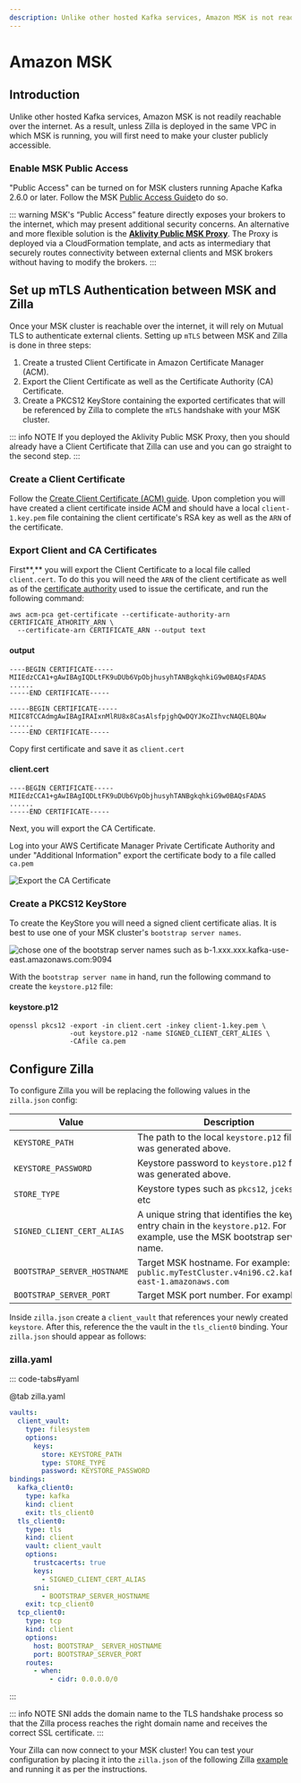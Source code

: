 ```yaml
---
description: Unlike other hosted Kafka services, Amazon MSK is not readily reachable over the internet
---
```

# Amazon MSK

## Introduction

Unlike other hosted Kafka services, Amazon MSK is not readily reachable over the internet. As a result, unless Zilla is deployed in the same VPC in which MSK is running, you will first need to make your cluster publicly accessible.

### Enable MSK Public Access

"Public Access" can be turned on for MSK clusters running Apache Kafka 2.6.0 or later. Follow the MSK [Public Access Guide](https://docs.aws.amazon.com/msk/latest/developerguide/public-access.html)to do so.

::: warning
MSK's “Public Access” feature directly exposes your brokers to the internet, which may present additional security concerns. An alternative and more flexible solution is the [**Aklivity Public MSK Proxy**](https://docs.aklivity.io/aws/get-started/public-proxy). The Proxy is deployed via a CloudFormation template, and acts as intermediary that securely routes connectivity between external clients and MSK brokers without having to modify the brokers.
:::

## Set up mTLS Authentication between MSK and Zilla

Once your MSK cluster is reachable over the internet, it will rely on Mutual TLS to authenticate external clients. Setting up `mTLS` between MSK and Zilla is done in three steps:

1. Create a trusted Client Certificate in Amazon Certificate Manager (ACM).
2. Export the Client Certificate as well as the Certificate Authority (CA) Certificate.
3. Create a PKCS12 KeyStore containing the exported certificates that will be referenced by Zilla to complete the `mTLS` handshake with your MSK cluster.

::: info NOTE
If you deployed the Aklivity Public MSK Proxy, then you should already have a Client Certificate that Zilla can use and you can go straight to the second step.
:::

### Create a Client Certificate

Follow the [Create Client Certificate (ACM) guide](https://docs.aklivity.io/aws/resources/create-client-certificate-acm#issue-the-signed-certificate). Upon completion you will have created a client certificate inside ACM and should have a local `client-1.key.pem` file containing the client certificate's RSA key as well as the `ARN` of the certificate.

### Export Client and CA Certificates

First**,** you will export the Client Certificate to a local file called `client.cert`. To do this you will need the `ARN` of the client certificate as well as of the [certificate authority](https://docs.aklivity.io/aws/resources/create-certificate-authority-acm) used to issue the certificate, and run the following command:

```bash:no-line-numbers
aws acm-pca get-certificate --certificate-authority-arn CERTIFICATE_ATHORITY_ARN \
  --certificate-arn CERTIFICATE_ARN --output text
```

#### output

```bash:no-line-numbers
----BEGIN CERTIFICATE-----
MIIEdzCCA1+gAwIBAgIQDLtFK9uDUb6VpObjhusyhTANBgkqhkiG9w0BAQsFADAS
......
-----END CERTIFICATE-----       

-----BEGIN CERTIFICATE-----
MIIC8TCCAdmgAwIBAgIRAIxnMlRU8x8CasAlsfpjghQwDQYJKoZIhvcNAQELBQAw
......
-----END CERTIFICATE-----
```

Copy first certificate and save it as `client.cert`

#### client.cert

```bash:no-line-numbers
----BEGIN CERTIFICATE-----
MIIEdzCCA1+gAwIBAgIQDLtFK9uDUb6VpObjhusyhTANBgkqhkiG9w0BAQsFADAS
......
-----END CERTIFICATE-----
```

Next, you will export the CA Certificate.

Log into your AWS Certificate Manager Private Certificate Authority and under "Additional Information" export the certificate body to a file called `ca.pem`

![Export the CA Certificate](/assets/pca-ca-cert.png)

### Create a PKCS12 KeyStore

To create the KeyStore you will need a signed client certificate alias. It is best to use one of your MSK cluster's `bootstrap server names`.

![chose one of the bootstrap server names such as b-1.xxx.xxx.kafka-use-east.amazonaws.com:9094](/assets/bootstrap-server-names.png)

With the `bootstrap server name` in hand, run the following command to create the `keystore.p12` file:

#### keystore.p12

```bash:no-line-numbers
openssl pkcs12 -export -in client.cert -inkey client-1.key.pem \
               -out keystore.p12 -name SIGNED_CLIENT_CERT_ALIES \
               -CAfile ca.pem
```

## Configure Zilla

To configure Zilla you will be replacing the following values in the `zilla.json` config:

| Value                       | Description                                                                                                                      |
| --------------------------- | -------------------------------------------------------------------------------------------------------------------------------- |
| `KEYSTORE_PATH`             | The path to the local `keystore.p12` file that was generated above.                                                              |
| `KEYSTORE_PASSWORD`         | Keystore password to `keystore.p12`  file that was generated above.                                                              |
| `STORE_TYPE`                | Keystore types such as `pkcs12`, `jceks`, and etc                                                                                |
| `SIGNED_CLIENT_CERT_ALIAS`  | A unique string that identifies the key cert entry chain in the `keystore.p12`. For example, use the MSK bootstrap server name.  |
| `BOOTSTRAP_SERVER_HOSTNAME` | Target MSK hostname. For example: `b-2-public.myTestCluster.v4ni96.c2.kafka.us-east-1.amazonaws.com`                             |
| `BOOTSTRAP_SERVER_PORT`     | Target MSK port number. For example `9094`                                                                                       |

Inside `zilla.json` create a `client_vault` that references your newly created `keystore`. After this, reference the the vault in the `tls_client0` binding. Your `zilla.json` should appear as follows:

### zilla.yaml

::: code-tabs#yaml

@tab zilla.yaml

```yaml
vaults:
  client_vault:
    type: filesystem
    options:
      keys:
        store: KEYSTORE_PATH
        type: STORE_TYPE
        password: KEYSTORE_PASSWORD
bindings:
  kafka_client0:
    type: kafka
    kind: client
    exit: tls_client0
  tls_client0:
    type: tls
    kind: client
    vault: client_vault
    options:
      trustcacerts: true
      keys:
        - SIGNED_CLIENT_CERT_ALIAS
      sni:
        - BOOTSTRAP_SERVER_HOSTNAME
    exit: tcp_client0
  tcp_client0:
    type: tcp
    kind: client
    options:
      host: BOOTSTRAP_ SERVER_HOSTNAME
      port: BOOTSTRAP_SERVER_PORT
    routes:
      - when:
          - cidr: 0.0.0.0/0

```

:::

::: info NOTE
SNI adds the domain name to the TLS handshake process so that the Zilla process reaches the right domain name and receives the correct SSL certificate.
:::

Your Zilla can now connect to your MSK cluster! You can test your configuration by placing it into the `zilla.json` of the following Zilla [example](https://github.com/aklivity/zilla-examples/tree/main/http.kafka.cache) and running it as per the instructions.
